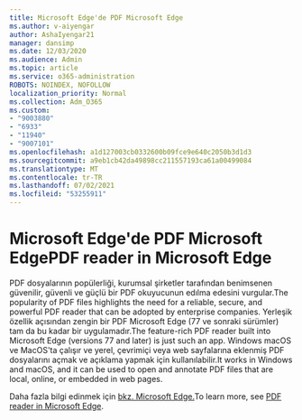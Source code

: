 ```yaml
---
title: Microsoft Edge'de PDF Microsoft Edge
ms.author: v-aiyengar
author: AshaIyengar21
manager: dansimp
ms.date: 12/03/2020
ms.audience: Admin
ms.topic: article
ms.service: o365-administration
ROBOTS: NOINDEX, NOFOLLOW
localization_priority: Normal
ms.collection: Adm_O365
ms.custom:
- "9003880"
- "6933"
- "11940"
- "9007101"
ms.openlocfilehash: a1d127003cb0332600b09fce9e640c2050b3d1d3
ms.sourcegitcommit: a9eb1cb42da49898cc211557193ca61a00499084
ms.translationtype: MT
ms.contentlocale: tr-TR
ms.lasthandoff: 07/02/2021
ms.locfileid: "53255911"
---
```

# <a name="pdf-reader-in-microsoft-edge"></a><span data-ttu-id="95ada-102">Microsoft Edge'de PDF Microsoft Edge</span><span class="sxs-lookup"><span data-stu-id="95ada-102">PDF reader in Microsoft Edge</span></span>

<span data-ttu-id="95ada-103">PDF dosyalarının popülerliği, kurumsal şirketler tarafından benimsenen güvenilir, güvenli ve güçlü bir PDF okuyucunun edılma edesini vurgular.</span><span class="sxs-lookup"><span data-stu-id="95ada-103">The popularity of PDF files highlights the need for a reliable, secure, and powerful PDF reader that can be adopted by enterprise companies.</span></span> <span data-ttu-id="95ada-104">Yerleşik özellik açısından zengin bir PDF Microsoft Edge (77 ve sonraki sürümler) tam da bu kadar bir uygulamadır.</span><span class="sxs-lookup"><span data-stu-id="95ada-104">The feature-rich PDF reader built into Microsoft Edge (versions 77 and later) is just such an app.</span></span> <span data-ttu-id="95ada-105">Windows macOS ve MacOS'ta çalışır ve yerel, çevrimiçi veya web sayfalarına eklenmiş PDF dosyalarını açmak ve açıklama yapmak için kullanılabilir.</span><span class="sxs-lookup"><span data-stu-id="95ada-105">It works in Windows and macOS, and it can be used to open and annotate PDF files that are local, online, or embedded in web pages.</span></span>

<span data-ttu-id="95ada-106">Daha fazla bilgi edinmek için [bkz. Microsoft Edge.](https://go.microsoft.com/fwlink/?linkid=2140005)</span><span class="sxs-lookup"><span data-stu-id="95ada-106">To learn more, see [PDF reader in Microsoft Edge](https://go.microsoft.com/fwlink/?linkid=2140005).</span></span>
